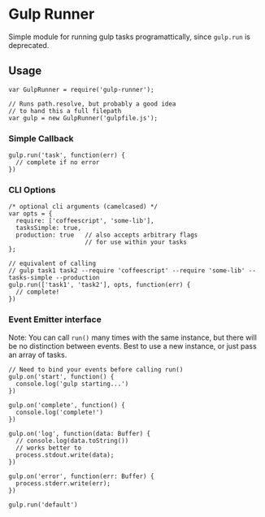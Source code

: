 # Gulp Runner

Simple module for running gulp tasks programattically, since `gulp.run` is deprecated.

## Usage
```
var GulpRunner = require('gulp-runner');

// Runs path.resolve, but probably a good idea 
// to hand this a full filepath
var gulp = new GulpRunner('gulpfile.js');
```

### Simple Callback
```
gulp.run('task', function(err) {
  // complete if no error
})
```

### CLI Options

```
/* optional cli arguments (camelcased) */
var opts = {
  require: ['coffeescript', 'some-lib'],
  tasksSimple: true,
  production: true   // also accepts arbitrary flags 
                     // for use within your tasks
};

// equivalent of calling 
// gulp task1 task2 --require 'coffeescript' --require 'some-lib' --tasks-simple --production
gulp.run(['task1', 'task2'], opts, function(err) {
  // complete!
})

```

### Event Emitter interface

Note: You can call `run()` many times with the same instance,
but there will be no distinction between events. 
Best to use a new instance, or just pass an array of tasks.

```
// Need to bind your events before calling run()
gulp.on('start', function() {
  console.log('gulp starting...')
})

gulp.on('complete', function() {
  console.log('complete!')
})

gulp.on('log', function(data: Buffer) {
  // console.log(data.toString())
  // works better to 
  process.stdout.write(data);
})

gulp.on('error', function(err: Buffer) {
  process.stderr.write(err);
})

gulp.run('default')
```